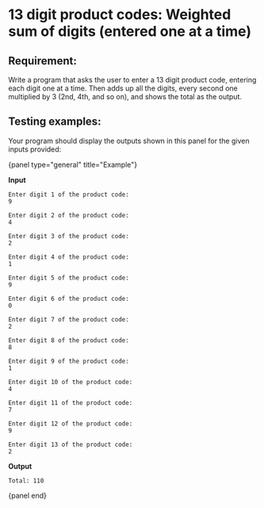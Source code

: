 # 13 digit product codes: Weighted sum of digits (entered one at a time)

## Requirement:

Write a program that asks the user to enter a 13 digit product code,
entering each digit one at a time.
Then adds up all the digits, every second one multiplied by 3 (2nd, 4th, and
so on), and shows the total as the output.

## Testing examples:

Your program should display the outputs shown in this panel for the given
inputs provided:

{panel type="general" title="Example"}

**Input**
```
Enter digit 1 of the product code:
9

Enter digit 2 of the product code:
4

Enter digit 3 of the product code:
2

Enter digit 4 of the product code:
1

Enter digit 5 of the product code:
9

Enter digit 6 of the product code:
0

Enter digit 7 of the product code:
2

Enter digit 8 of the product code:
8

Enter digit 9 of the product code:
1

Enter digit 10 of the product code:
4

Enter digit 11 of the product code:
7

Enter digit 12 of the product code:
9

Enter digit 13 of the product code:
2
```

**Output**

```
Total: 110
```

{panel end}
